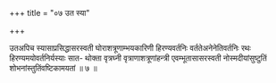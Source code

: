 +++
title = "०७ उत स्या"

+++

उतअपिच स्यासाप्रसिद्धासरस्वती घोराशत्रूणाम्भयकारिणी हिरण्यवर्तनिः वर्ततेअनेनेतिवर्तनिः रथः हिरण्यमयोवर्तनिर्यस्याः सात- थोक्ता वृत्रघ्नी वृत्राणाशत्रूणांहन्त्री एवम्भूतासासरस्वती नोस्मदीयांसुष्टुतिं शोभनांस्तुतिंवष्टिकामयतां ॥ ७ ॥